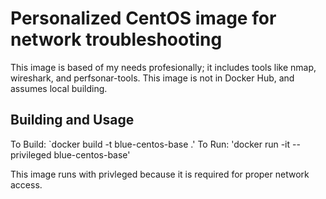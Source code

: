 # Personalized CentOS image for network troubleshooting

This image is based of my needs profesionally; it includes tools like nmap, wireshark, and perfsonar-tools. This image is not in Docker Hub, and assumes local building.

## Building and Usage

To Build: `docker build -t blue-centos-base .'
To Run: 'docker run -it --privileged blue-centos-base'

This image runs with privleged because it is required for proper network access.